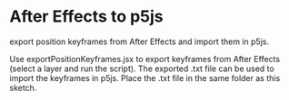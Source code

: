 # After Effects to p5js
export position keyframes from After Effects and import them in p5js.

Use exportPositionKeyframes.jsx to export keyframes from After Effects (select a layer and run the script).
The exported .txt file can be used to import the keyframes in p5js. Place the .txt file in the same folder as this sketch.
